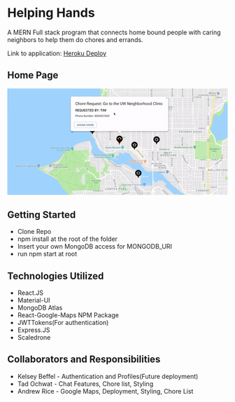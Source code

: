 # Helping Hands

A MERN Full stack program that connects home bound people with caring neighbors to help them do chores and errands.

Link to application: [Heroku Deploy](https://helping-hands-2.herokuapp.com/)

## Home Page

![Home Page](./client/public/ChoreMapGif.gif)

## Getting Started

 - Clone Repo
 - npm install at the root of the folder
 - Insert your own MongoDB access for MONGODB_URI
 - run npm start at root

## Technologies Utilized

 - React.JS
 - Material-UI
 - MongoDB Atlas
 - React-Google-Maps NPM Package
 - JWTTokens(For authentication)
 - Express.JS
 - Scaledrone

## Collaborators and Responsibilities

 - Kelsey Beffel - Authentication and Profiles(Future deployment)
 - Tad Ochwat - Chat Features, Chore list, Styling
 - Andrew Rice - Google Maps, Deployment, Styling, Chore List
